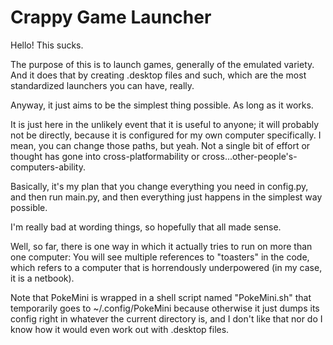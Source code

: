 # Crappy Game Launcher

Hello! This sucks.

The purpose of this is to launch games, generally of the emulated variety. And it does that by creating .desktop files and such, which are the most standardized launchers you can have, really.

Anyway, it just aims to be the simplest thing possible. As long as it works.

It is just here in the unlikely event that it is useful to anyone; it will probably not be directly, because it is configured for my own computer specifically. I mean, you can change those paths, but yeah. Not a single bit of effort or thought has gone into cross-platformability or cross...other-people's-computers-ability.

Basically, it's my plan that you change everything you need in config.py, and then run main.py, and then everything just happens in the simplest way possible.

I'm really bad at wording things, so hopefully that all made sense.

Well, so far, there is one way in which it actually tries to run on more than one computer: You will see multiple references to "toasters" in the code, which refers to a computer that is horrendously underpowered (in my case, it is a netbook).

Note that PokeMini is wrapped in a shell script named "PokeMini.sh" that temporarily goes to ~/.config/PokeMini because otherwise it just dumps its config right in whatever the current directory is, and I don't like that nor do I know how it would even work out with .desktop files.